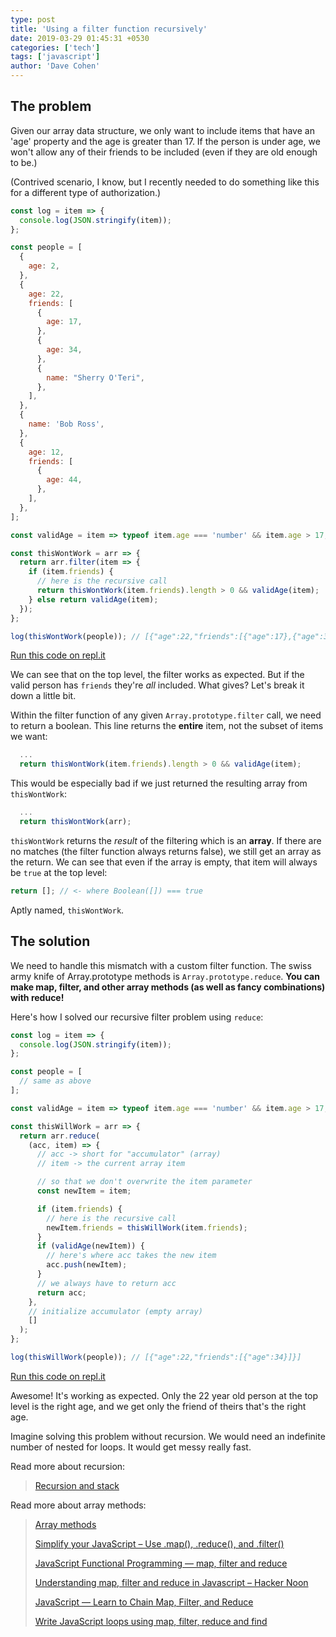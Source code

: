 ```yaml
---
type: post
title: 'Using a filter function recursively'
date: 2019-03-29 01:45:31 +0530
categories: ['tech']
tags: ['javascript']
author: 'Dave Cohen'
---
```


## The problem

Given our array data structure, we only want to include items that have an 'age' property and the age is greater than 17. If the person is under age, we won't allow any of their friends to be included (even if they are old enough to be.)

(Contrived scenario, I know, but I recently needed to do something like this for a different type of authorization.)

```js
const log = item => {
  console.log(JSON.stringify(item));
};

const people = [
  {
    age: 2,
  },
  {
    age: 22,
    friends: [
      {
        age: 17,
      },
      {
        age: 34,
      },
      {
        name: "Sherry O'Teri",
      },
    ],
  },
  {
    name: 'Bob Ross',
  },
  {
    age: 12,
    friends: [
      {
        age: 44,
      },
    ],
  },
];

const validAge = item => typeof item.age === 'number' && item.age > 17;

const thisWontWork = arr => {
  return arr.filter(item => {
    if (item.friends) {
      // here is the recursive call
      return thisWontWork(item.friends).length > 0 && validAge(item);
    } else return validAge(item);
  });
};

log(thisWontWork(people)); // [{"age":22,"friends":[{"age":17},{"age":34},{"name":"Sherry O'Teri"}]}]
```

[Run this code on repl.it](https://repl.it/@decguitar/recursive-filter-function)

We can see that on the top level, the filter works as expected. But if the valid person has `friends` they're _all_ included. What gives? Let's break it down a little bit.

Within the filter function of any given `Array.prototype.filter` call, we need to return a boolean. This line returns the **entire** item, not the subset of items we want:

```js
  ...
  return thisWontWork(item.friends).length > 0 && validAge(item);
```

This would be especially bad if we just returned the resulting array from `thisWontWork`:

```js
  ...
  return thisWontWork(arr);
```

`thisWontWork` returns the _result_ of the filtering which is an **array**. If there are no matches (the filter function always returns false), we still get an array as the return. We can see that even if the array is empty, that item will always be `true` at the top level:

```js
return []; // <- where Boolean([]) === true
```

Aptly named, `thisWontWork`.

## The solution

We need to handle this mismatch with a custom filter function. The swiss army knife of Array.prototype methods is `Array.prototype.reduce`. **You can make map, filter, and other array methods (as well as fancy combinations) with reduce!**

Here's how I solved our recursive filter problem using `reduce`:

```js
const log = item => {
  console.log(JSON.stringify(item));
};

const people = [
  // same as above
];

const validAge = item => typeof item.age === 'number' && item.age > 17;

const thisWillWork = arr => {
  return arr.reduce(
    (acc, item) => {
      // acc -> short for "accumulator" (array)
      // item -> the current array item

      // so that we don't overwrite the item parameter
      const newItem = item;

      if (item.friends) {
        // here is the recursive call
        newItem.friends = thisWillWork(item.friends);
      }
      if (validAge(newItem)) {
        // here's where acc takes the new item
        acc.push(newItem);
      }
      // we always have to return acc
      return acc;
    },
    // initialize accumulator (empty array)
    []
  );
};

log(thisWillWork(people)); // [{"age":22,"friends":[{"age":34}]}]
```

[Run this code on repl.it](https://repl.it/@decguitar/recursive-filter-function)

Awesome! It's working as expected. Only the 22 year old person at the top level is the right age, and we get only the friend of theirs that's the right age.

Imagine solving this problem without recursion. We would need an indefinite number of nested for loops. It would get messy really fast.

Read more about recursion:

> [Recursion and stack](http://javascript.info/recursion)

Read more about array methods:

> [Array methods](https://javascript.info/array-methods#transform-an-array)
>
> [Simplify your JavaScript – Use .map(), .reduce(), and .filter()](https://medium.com/poka-techblog/simplify-your-javascript-use-map-reduce-and-filter-bd02c593cc2d)
>
> [JavaScript Functional Programming — map, filter and reduce](https://medium.com/jsguru/javascript-functional-programming-map-filter-and-reduce-846ff9ba492d)
>
> [Understanding map, filter and reduce in Javascript – Hacker Noon](https://hackernoon.com/understanding-map-filter-and-reduce-in-javascript-5df1c7eee464)
>
> [JavaScript — Learn to Chain Map, Filter, and Reduce](https://codeburst.io/javascript-learn-to-chain-map-filter-and-reduce-acd2d0562cd4)
>
> [Write JavaScript loops using map, filter, reduce and find](https://flaviocopes.com/javascript-loops-map-filter-reduce-find/)
